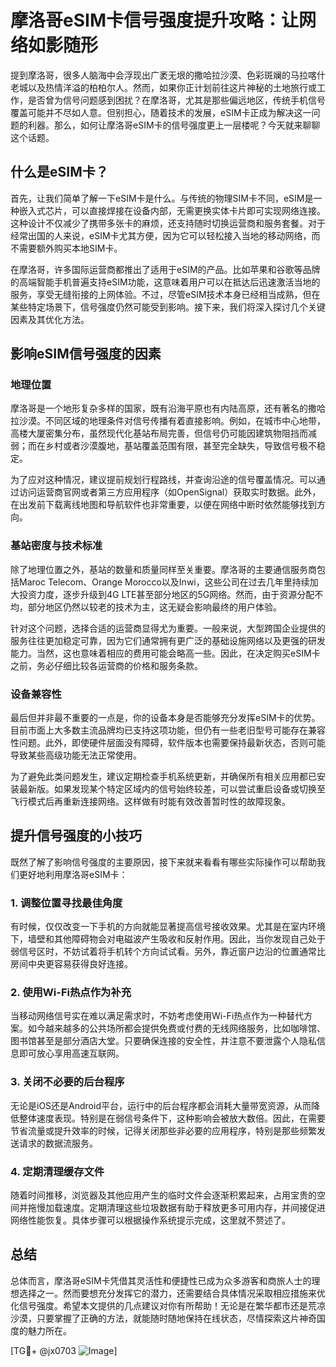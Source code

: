 # 摩洛哥eSIM卡信号强度提升攻略：让网络如影随形

提到摩洛哥，很多人脑海中会浮现出广袤无垠的撒哈拉沙漠、色彩斑斓的马拉喀什老城以及热情洋溢的柏柏尔人。然而，如果你正计划前往这片神秘的土地旅行或工作，是否曾为信号问题感到困扰？在摩洛哥，尤其是那些偏远地区，传统手机信号覆盖可能并不尽如人意。但别担心，随着技术的发展，eSIM卡正成为解决这一问题的利器。那么，如何让摩洛哥eSIM卡的信号强度更上一层楼呢？今天就来聊聊这个话题。

## 什么是eSIM卡？

首先，让我们简单了解一下eSIM卡是什么。与传统的物理SIM卡不同，eSIM是一种嵌入式芯片，可以直接焊接在设备内部，无需更换实体卡片即可实现网络连接。这种设计不仅减少了携带多张卡的麻烦，还支持随时切换运营商和服务套餐。对于经常出国的人来说，eSIM卡尤其方便，因为它可以轻松接入当地的移动网络，而不需要额外购买本地SIM卡。

在摩洛哥，许多国际运营商都推出了适用于eSIM的产品。比如苹果和谷歌等品牌的高端智能手机普遍支持eSIM功能，这意味着用户可以在抵达后迅速激活当地的服务，享受无缝衔接的上网体验。不过，尽管eSIM技术本身已经相当成熟，但在某些特定场景下，信号强度仍然可能受到影响。接下来，我们将深入探讨几个关键因素及其优化方法。

## 影响eSIM信号强度的因素

### 地理位置

摩洛哥是一个地形复杂多样的国家，既有沿海平原也有内陆高原，还有著名的撒哈拉沙漠。不同区域的地理条件对信号传播有着直接影响。例如，在城市中心地带，高楼大厦密集分布，虽然现代化基站布局完善，但信号仍可能因建筑物阻挡而减弱；而在乡村或者沙漠腹地，基站覆盖范围有限，甚至完全缺失，导致信号极不稳定。

为了应对这种情况，建议提前规划行程路线，并查询沿途的信号覆盖情况。可以通过访问运营商官网或者第三方应用程序（如OpenSignal）获取实时数据。此外，在出发前下载离线地图和导航软件也非常重要，以便在网络中断时依然能够找到方向。

### 基站密度与技术标准

除了地理位置之外，基站的数量和质量同样至关重要。摩洛哥的主要通信服务商包括Maroc Telecom、Orange Morocco以及Inwi，这些公司在过去几年里持续加大投资力度，逐步升级到4G LTE甚至部分地区的5G网络。然而，由于资源分配不均，部分地区仍然以较老的技术为主，这无疑会影响最终的用户体验。

针对这个问题，选择合适的运营商显得尤为重要。一般来说，大型跨国企业提供的服务往往更加稳定可靠，因为它们通常拥有更广泛的基础设施网络以及更强的研发能力。当然，这也意味着相应的费用可能会略高一些。因此，在决定购买eSIM卡之前，务必仔细比较各运营商的价格和服务条款。

### 设备兼容性

最后但并非最不重要的一点是，你的设备本身是否能够充分发挥eSIM卡的优势。目前市面上大多数主流品牌均已支持这项功能，但仍有一些老旧型号可能存在兼容性问题。此外，即使硬件层面没有障碍，软件版本也需要保持最新状态，否则可能导致某些高级功能无法正常使用。

为了避免此类问题发生，建议定期检查手机系统更新，并确保所有相关应用都已安装最新版。如果发现某个特定区域内的信号始终较差，可以尝试重启设备或切换至飞行模式后再重新连接网络。这样做有时能有效改善暂时性的故障现象。

## 提升信号强度的小技巧

既然了解了影响信号强度的主要原因，接下来就来看看有哪些实际操作可以帮助我们更好地利用摩洛哥eSIM卡：

### 1. 调整位置寻找最佳角度

有时候，仅仅改变一下手机的方向就能显著提高信号接收效果。尤其是在室内环境下，墙壁和其他障碍物会对电磁波产生吸收和反射作用。因此，当你发现自己处于弱信号区时，不妨试着将手机转个方向试试看。另外，靠近窗户边沿的位置通常比房间中央更容易获得良好连接。

### 2. 使用Wi-Fi热点作为补充

当移动网络信号实在难以满足需求时，不妨考虑使用Wi-Fi热点作为一种替代方案。如今越来越多的公共场所都会提供免费或付费的无线网络服务，比如咖啡馆、图书馆甚至是部分酒店大堂。只要确保连接的安全性，并注意不要泄露个人隐私信息即可放心享用高速互联网。

### 3. 关闭不必要的后台程序

无论是iOS还是Android平台，运行中的后台程序都会消耗大量带宽资源，从而降低整体速度表现。特别是在弱信号条件下，这种影响会被放大数倍。因此，在需要节省流量或提升效率的时候，记得关闭那些非必要的应用程序，特别是那些频繁发送请求的数据流服务。

### 4. 定期清理缓存文件

随着时间推移，浏览器及其他应用产生的临时文件会逐渐积累起来，占用宝贵的空间并拖慢加载速度。定期清理这些垃圾数据有助于释放更多可用内存，并间接促进网络性能恢复。具体步骤可以根据操作系统提示完成，这里就不赘述了。

## 总结

总体而言，摩洛哥eSIM卡凭借其灵活性和便捷性已成为众多游客和商旅人士的理想选择之一。然而要想充分发挥它的潜力，还需要结合具体情况采取相应措施来优化信号强度。希望本文提供的几点建议对你有所帮助！无论是在繁华都市还是荒凉沙漠，只要掌握了正确的方法，就能随时随地保持在线状态，尽情探索这片神奇国度的魅力所在。

[TG💪+ @jx0703 ![Image](https://github.com/user-attachments/assets/dbca1d08-cadb-493c-b0ec-ad6f7a83f270)]